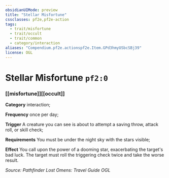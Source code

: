 ```yaml
---
obsidianUIMode: preview
title: "Stellar Misfortune"
cssclasses: pf2e,pf2e-action
tags:
  - trait/misfortune
  - trait/occult
  - trait/common
  - category/interaction
aliases: "Compendium.pf2e.actionspf2e.Item.GPd3hmyUSbcSBj39"
license: OGL
---
```

# Stellar Misfortune `pf2:0`

### [[misfortune]][[occult]]

**Category** interaction; 




**Frequency** once per day;

**Trigger** A creature you can see is about to attempt a saving throw, attack roll, or skill check;

**Requirements** You must be under the night sky with the stars visible;

**Effect** You call upon the power of a dooming star, exacerbating the target's bad luck. The target must roll the triggering check twice and take the worse result.

*Source: Pathfinder Lost Omens: Travel Guide*
*OGL*